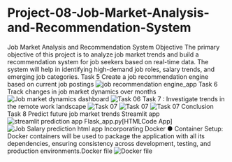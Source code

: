 # Project-08-Job-Market-Analysis-and-Recommendation-System
Job Market Analysis and Recommendation System Objective The primary objective of this project is to analyze job market trends and build a recommendation system for job seekers based on real-time data. The system will help in identifying high-demand job roles, salary trends, and emerging job categories.
Task 5 Create a job recommendation engine based on current job postings
 ![job recommendation engine_app](https://github.com/Raushananuj/Project-08-Job-Market-Analysis-and-Recommendation-System/assets/147440048/8c9a6c10-cbe4-4f52-8fbe-391bab85b047)
Task 6 Track changes in job market dynamics over months ![Job market dynamics dashboard](https://github.com/Raushananuj/Project-08-Job-Market-Analysis-and-Recommendation-System/assets/147440048/d5e21269-77bf-40ed-80a7-9b6bfa1e3b3f)
![Task 06](https://github.com/Raushananuj/Project-08-Job-Market-Analysis-and-Recommendation-System/assets/147440048/c5963119-04b8-4ca4-8ca9-ea84df90b01a)
Task 7 : Investigate trends in the remote work landscape
![Task 07](https://github.com/Raushananuj/Project-08-Job-Market-Analysis-and-Recommendation-System/assets/147440048/5ab93256-005d-44c7-80bf-ec1572e13045)
![Task 07](https://github.com/Raushananuj/Project-08-Job-Market-Analysis-and-Recommendation-System/assets/147440048/3574c67e-c185-40c3-80ca-e8d42831bcc6)
![Task 07 Conclusion](https://github.com/Raushananuj/Project-08-Job-Market-Analysis-and-Recommendation-System/assets/147440048/83b1604c-ad1e-49be-9456-8937b3a7b9b9)
Task 8  Predict future job market trends
Streamlit app ![streamlit prediction app](https://github.com/Raushananuj/Project-08-Job-Market-Analysis-and-Recommendation-System/assets/147440048/20706d31-4ebf-48ae-a7d4-db15c207353c)
Flask_app.py[HTMLCode App] ![Job Salary prediction html app](https://github.com/Raushananuj/Project-08-Job-Market-Analysis-and-Recommendation-System/assets/147440048/d5fa01c4-f1e0-402f-b247-82d9197954af)
Incorporating Docker
● Container Setup: Docker containers will be used to package the application with all its
dependencies, ensuring consistency across development, testing, and production
environments.Docker file ![Docker file](https://github.com/Raushananuj/Project-08-Job-Market-Analysis-and-Recommendation-System/assets/147440048/e2a9cccc-968e-4fb0-a932-a7c522152937)





